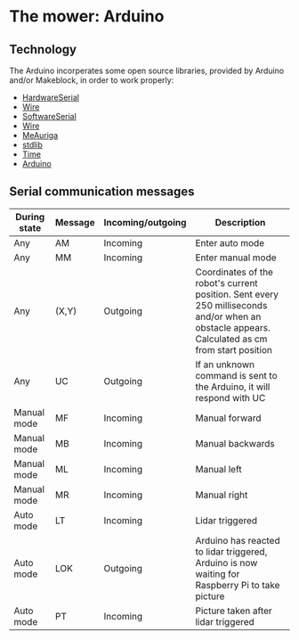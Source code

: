 # The mower: Arduino

## Technology
The Arduino incorperates some open source libraries, provided by Arduino and/or Makeblock, in order to work properly:

- [HardwareSerial](https://github.com/arduino/ArduinoCore-avr/blob/master/cores/arduino/HardwareSerial.h)
- [Wire](https://github.com/Makeblock-official/Makeblock-Libraries/blob/master/src/utility/Wire.h)
- [SoftwareSerial](https://github.com/Makeblock-official/Makeblock-Libraries/blob/master/src/utility/SoftwareSerial.h)
- [Wire](https://github.com/Makeblock-official/Makeblock-Libraries/blob/master/src/utility/Wire.h)
- [MeAuriga](https://github.com/Makeblock-official/Makeblock-Libraries/blob/master/src/MeAuriga.h)
- [stdlib](https://github.com/Patapom/Arduino/blob/master/Libraries/AVR%20Libc/avr-libc-2.0.0/include/stdlib.h)
- [Time](https://github.com/PaulStoffregen/Time)
- [Arduino](https://github.com/arduino/ArduinoCore-avr/blob/master/cores/arduino/Arduino.h)

## Serial communication messages
| During state      | Message    | Incoming/outgoing | Description |
| -----------       | -------    | -------           | ----------- |
| Any               | AM         | Incoming          | Enter auto mode |
| Any               | MM         | Incoming          | Enter manual mode |
| Any               | (X,Y)      | Outgoing          | Coordinates of the robot's current position. Sent every 250 milliseconds and/or when an obstacle appears. Calculated as cm from start position |
| Any               | UC         | Outgoing          | If an unknown command is sent to the Arduino, it will respond with UC |
| Manual mode       | MF         | Incoming          | Manual forward |
| Manual mode       | MB         | Incoming          | Manual backwards |
| Manual mode       | ML         | Incoming          | Manual left |
| Manual mode       | MR         | Incoming          | Manual right |
| Auto mode         | LT         | Incoming          | Lidar triggered |
| Auto mode         | LOK        | Outgoing          | Arduino has reacted to lidar triggered, Arduino is now waiting for Raspberry Pi to take picture |
| Auto mode         | PT         | Incoming          | Picture taken after lidar triggered |
